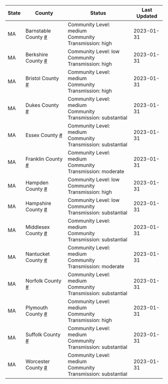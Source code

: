 State | County | Status | Last Updated
--- | --- | --- | --- 
MA | Barnstable County <a href="#barnstable_county">#</a> | <a name="barnstable_county"></a>Community Level: medium<br/>Community Transmission: high | 2023-01-31
MA | Berkshire County <a href="#berkshire_county">#</a> | <a name="berkshire_county"></a>Community Level: low<br/>Community Transmission: high | 2023-01-31
MA | Bristol County <a href="#bristol_county">#</a> | <a name="bristol_county"></a>Community Level: medium<br/>Community Transmission: high | 2023-01-31
MA | Dukes County <a href="#dukes_county">#</a> | <a name="dukes_county"></a>Community Level: medium<br/>Community Transmission: substantial | 2023-01-31
MA | Essex County <a href="#essex_county">#</a> | <a name="essex_county"></a>Community Level: medium<br/>Community Transmission: substantial | 2023-01-31
MA | Franklin County <a href="#franklin_county">#</a> | <a name="franklin_county"></a>Community Level: medium<br/>Community Transmission: moderate | 2023-01-31
MA | Hampden County <a href="#hampden_county">#</a> | <a name="hampden_county"></a>Community Level: low<br/>Community Transmission: high | 2023-01-31
MA | Hampshire County <a href="#hampshire_county">#</a> | <a name="hampshire_county"></a>Community Level: low<br/>Community Transmission: substantial | 2023-01-31
MA | Middlesex County <a href="#middlesex_county">#</a> | <a name="middlesex_county"></a>Community Level: medium<br/>Community Transmission: substantial | 2023-01-31
MA | Nantucket County <a href="#nantucket_county">#</a> | <a name="nantucket_county"></a>Community Level: medium<br/>Community Transmission: moderate | 2023-01-31
MA | Norfolk County <a href="#norfolk_county">#</a> | <a name="norfolk_county"></a>Community Level: medium<br/>Community Transmission: substantial | 2023-01-31
MA | Plymouth County <a href="#plymouth_county">#</a> | <a name="plymouth_county"></a>Community Level: medium<br/>Community Transmission: high | 2023-01-31
MA | Suffolk County <a href="#suffolk_county">#</a> | <a name="suffolk_county"></a>Community Level: medium<br/>Community Transmission: substantial | 2023-01-31
MA | Worcester County <a href="#worcester_county">#</a> | <a name="worcester_county"></a>Community Level: medium<br/>Community Transmission: substantial | 2023-01-31
